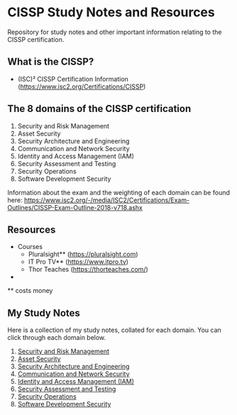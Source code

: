 # CISSP Study Notes and Resources 

Repository for study notes and other important information relating to the CISSP certification.

## What is the CISSP?

- (ISC)² CISSP Certification Information (https://www.isc2.org/Certifications/CISSP)

## The 8 domains of the CISSP certification
1. Security and Risk Management
2. Asset Security
3. Security Architecture and Engineering
4. Communication and Network Security
5. Identity and Access Management (IAM)
6. Security Assessment and Testing
7. Security Operations
8. Software Development Security

Information about the exam and the weighting of each domain can be found here: https://www.isc2.org/-/media/ISC2/Certifications/Exam-Outlines/CISSP-Exam-Outline-2018-v718.ashx

## Resources
- Courses
  - Pluralsight** (https://pluralsight.com)
  - IT Pro TV** (https://www.itpro.tv)
  - Thor Teaches (https://thorteaches.com/)
- 

** costs money

## My Study Notes

Here is a collection of my study notes, collated for each domain. You can click through each domain below.

1. [Security and Risk Management](notes/d1notes.md)
2. [Asset Security](notes/d2notes.md)
3. [Security Architecture and Engineering](notes/d3notes.md)
4. [Communication and Network Security](notes/d4notes.md)
5. [Identity and Access Management (IAM)](notes/d5notes.md)
6. [Security Assessment and Testing](notes/d6notes.md)
7. [Security Operations](notes/d7notes.md)
8. [Software Development Security](notes/d8notes.md)

